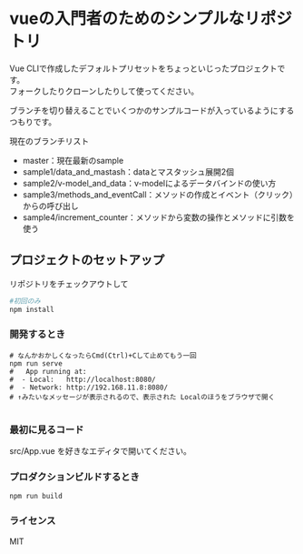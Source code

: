 # vueの入門者のためのシンプルなリポジトリ

Vue CLIで作成したデフォルトプリセットをちょっといじったプロジェクトです。  
フォークしたりクローンしたりして使ってください。

ブランチを切り替えることでいくつかのサンプルコードが入っているようにするつもりです。

現在のブランチリスト
- master：現在最新のsample
- sample1/data_and_mastash：dataとマスタッシュ展開2個
- sample2/v-model_and_data：v-modelによるデータバインドの使い方
- sample3/methods_and_eventCall：メソッドの作成とイベント（クリック）からの呼び出し
- sample4/increment_counter：メソッドから変数の操作とメソッドに引数を使う


## プロジェクトのセットアップ
リポジトリをチェックアウトして
```.bash
#初回のみ
npm install 
```

### 開発するとき
```
# なんかおかしくなったらCmd(Ctrl)+Cして止めてもう一回
npm run serve
#   App running at:
#  - Local:   http://localhost:8080/ 
#  - Network: http://192.168.11.8:8080/
# ↑みたいなメッセージが表示されるので、表示された Localのほうをブラウザで開く


```

### 最初に見るコード
src/App.vue を好きなエディタで開いてください。

### プロダクションビルドするとき
```
npm run build
```

### ライセンス
MIT
